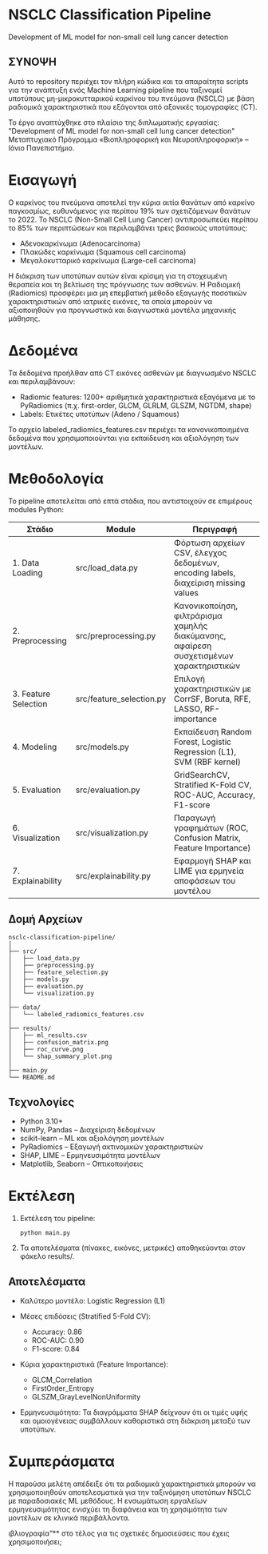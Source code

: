 # NSCLC Classification Pipeline

Development of ML model for non-small cell lung cancer detection

## ΣΥΝΟΨΗ

Αυτό το repository περιέχει τον πλήρη κώδικα και τα απαραίτητα scripts για την ανάπτυξη ενός Machine Learning pipeline που ταξινομεί υποτύπους μη-μικροκυτταρικού καρκίνου του πνεύμονα (NSCLC) 
με βάση ραδιομικά χαρακτηριστικά που εξάγονται από αξονικές τομογραφίες (CT).

Το έργο αναπτύχθηκε στο πλαίσιο της διπλωματικής εργασίας:
"Development of ML model for non-small cell lung cancer detection"
Μεταπτυχιακό Πρόγραμμα «Βιοπληροφορική και Νευροπληροφορική» – Ιόνιο Πανεπιστήμιο.

# Εισαγωγή
Ο καρκίνος του πνεύμονα αποτελεί την κύρια αιτία θανάτων από καρκίνο παγκοσμίως, ευθυνόμενος για περίπου 19% των σχετιζόμενων θανάτων το 2022.
Το NSCLC (Non-Small Cell Lung Cancer) αντιπροσωπεύει περίπου το 85% των περιπτώσεων και περιλαμβάνει τρεις βασικούς υποτύπους:

* Αδενοκαρκίνωμα (Adenocarcinoma)
* Πλακώδες καρκίνωμα (Squamous cell carcinoma)
* Μεγαλοκυτταρικό καρκίνωμα (Large-cell carcinoma)

Η διάκριση των υποτύπων αυτών είναι κρίσιμη για τη στοχευμένη θεραπεία και τη βελτίωση της πρόγνωσης των ασθενών.
Η Ραδιομική (Radiomics) προσφέρει μια μη επεμβατική μέθοδο εξαγωγής ποσοτικών χαρακτηριστικών από ιατρικές εικόνες, 
τα οποία μπορούν να αξιοποιηθούν για προγνωστικά και διαγνωστικά μοντέλα μηχανικής μάθησης.

# Δεδομένα
Τα δεδομένα προήλθαν από CT εικόνες ασθενών με διαγνωσμένο NSCLC και περιλαμβάνουν:

* Radiomic features: 1200+ αριθμητικά χαρακτηριστικά εξαγόμενα με το PyRadiomics (π.χ. first-order, GLCM, GLRLM, GLSZM, NGTDM, shape)
* Labels: Ετικέτες υποτύπων (Adeno / Squamous)

Το αρχείο labeled_radiomics_features.csv περιέχει τα κανονικοποιημένα δεδομένα που χρησιμοποιούνται για εκπαίδευση και αξιολόγηση των μοντέλων.

# Μεθοδολογία
Το pipeline αποτελείται από επτά στάδια, που αντιστοιχούν σε επιμέρους modules Python:

| Στάδιο               | Module                   | Περιγραφή                                                                               |
| -------------------- | ------------------------ | --------------------------------------------------------------------------------------- |
| 1. Data Loading      | src/load_data.py         | Φόρτωση αρχείων CSV, έλεγχος δεδομένων, encoding labels, διαχείριση missing values      |
| 2. Preprocessing     | src/preprocessing.py     | Κανονικοποίηση, φιλτράρισμα χαμηλής διακύμανσης, αφαίρεση συσχετισμένων χαρακτηριστικών |
| 3. Feature Selection | src/feature_selection.py | Επιλογή χαρακτηριστικών με CorrSF, Boruta, RFE, LASSO, RF-importance                    |
| 4. Modeling          | src/models.py            | Εκπαίδευση Random Forest, Logistic Regression (L1), SVM (RBF kernel)                    |
| 5. Evaluation        | src/evaluation.py        | GridSearchCV, Stratified K-Fold CV, ROC-AUC, Accuracy, F1-score                         |
| 6. Visualization     | src/visualization.py     | Παραγωγή γραφημάτων (ROC, Confusion Matrix, Feature Importance)                         |
| 7. Explainability    | src/explainability.py    | Εφαρμογή SHAP και LIME για ερμηνεία αποφάσεων του μοντέλου                              |

## Δομή Αρχείων

```
nsclc-classification-pipeline/
│
├── src/
│   ├── load_data.py
│   ├── preprocessing.py
│   ├── feature_selection.py
│   ├── models.py
│   ├── evaluation.py
│   └── visualization.py
│
├── data/
│   └── labeled_radiomics_features.csv
│
├── results/
│   ├── ml_results.csv
│   ├── confusion_matrix.png
│   ├── roc_curve.png
│   └── shap_summary_plot.png
│
├── main.py
└── README.md
```

## Τεχνολογίες

* Python 3.10+
* NumPy, Pandas – Διαχείριση δεδομένων
* scikit-learn – ML και αξιολόγηση μοντέλων
* PyRadiomics – Εξαγωγή ακτινομικών χαρακτηριστικών
* SHAP, LIME – Ερμηνευσιμότητα μοντέλων
* Matplotlib, Seaborn – Οπτικοποιήσεις

#  Εκτέλεση
1. Εκτέλεση του pipeline:

   ```
   python main.py
   ```
2. Τα αποτελέσματα (πίνακες, εικόνες, μετρικές) αποθηκεύονται στον φάκελο results/.

## Αποτελέσματα
* Καλύτερο μοντέλο: Logistic Regression (L1)
* Μέσες επιδόσεις (Stratified 5-Fold CV):

  * Accuracy: 0.86
  * ROC-AUC: 0.90
  * F1-score: 0.84
* Κύρια χαρακτηριστικά (Feature Importance):

  * GLCM_Correlation
  * FirstOrder_Entropy
  * GLSZM_GrayLevelNonUniformity
* Ερμηνευσιμότητα:
  Τα διαγράμματα SHAP δείχνουν ότι οι τιμές υφής και ομοιογένειας συμβάλλουν καθοριστικά στη διάκριση μεταξύ των υποτύπων.

# Συμπεράσματα
Η παρούσα μελέτη απέδειξε ότι τα ραδιομικά χαρακτηριστικά μπορούν να χρησιμοποιηθούν αποτελεσματικά για την ταξινόμηση υποτύπων NSCLC με παραδοσιακές ML μεθόδους.
Η ενσωμάτωση εργαλείων ερμηνευσιμότητας ενισχύει τη διαφάνεια και τη χρησιμότητα των μοντέλων σε κλινικά περιβάλλοντα.

ιβλιογραφία”** στο τέλος για τις σχετικές δημοσιεύσεις που έχεις χρησιμοποιήσει;
